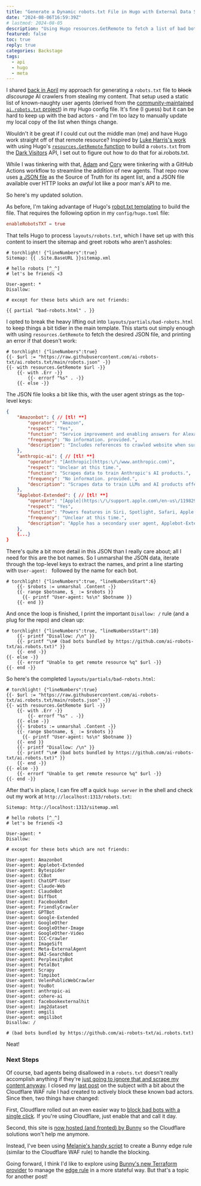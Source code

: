 ```yaml
---
title: "Generate a Dynamic robots.txt File in Hugo with External Data Sources"
date: "2024-08-06T16:59:39Z"
# lastmod: 2024-08-05
description: "Using Hugo resources.GetRemote to fetch a list of bad bots and generate a valid robots.txt at build time."
featured: false
toc: true
reply: true
categories: Backstage
tags:
  - api
  - hugo
  - meta
---
```

I shared [back in April](/blocking-ai-crawlers/) my approach for generating a `robots.txt` file to <s>block</s> *discourage* AI crawlers from stealing my content. That setup used a static list of known-naughty user agents (derived from the [community-maintained `ai.robots.txt` project](https://github.com/ai-robots-txt/ai.robots.txt)) in my Hugo config file. It's fine (I guess) but it can be hard to keep up with the bad actors - and I'm too lazy to manually update my local copy of the list when things change.

Wouldn't it be great if I could cut out the middle man (me) and have Hugo work straight off of that remote resource? Inspired by [Luke Harris's work](https://www.lkhrs.com/blog/2024/darkvisitors-hugo/) with using Hugo's [`resources.GetRemote` function](https://gohugo.io/functions/resources/getremote/) to build a `robots.txt` from the [Dark Visitors](https://darkvisitors.com/) API, I set out to figure out how to do that for ai.robots.txt.

While I was tinkering with that, [Adam](https://adam.omg.lol/) and [Cory](https://coryd.dev/) were tinkering with a GitHub Actions workflow to streamline the addition of new agents. That repo now uses [a JSON file](https://github.com/ai-robots-txt/ai.robots.txt/blob/main/robots.json) as the Source of Truth for its agent list, and a JSON file available over HTTP looks an *awful* lot like a poor man's API to me.

So here's my updated solution.

As before, I'm taking advantage of Hugo's [robot.txt templating](https://gohugo.io/templates/robots/) to build the file. That requires the following option in my `config/hugo.toml` file:

```toml
enableRobotsTXT = true
```

That tells Hugo to process `layouts/robots.txt`, which I have set up with this content to insert the sitemap and greet robots who aren't assholes:

```text
# torchlight! {"lineNumbers":true}
Sitemap: {{ .Site.BaseURL }}sitemap.xml

# hello robots [^_^]
# let's be friends <3

User-agent: *
Disallow:

# except for these bots which are not friends:

{{ partial "bad-robots.html" . }}
```

I opted to break the heavy lifting out into `layouts/partials/bad-robots.html` to keep things a bit tidier in the main template. This starts out simply enough with using `resources.GetRemote` to fetch the desired JSON file, and printing an error if that doesn't work:

```jinja
# torchlight! {"lineNumbers":true}
{{- $url := "https://raw.githubusercontent.com/ai-robots-txt/ai.robots.txt/main/robots.json" -}}
{{- with resources.GetRemote $url -}}
	{{- with .Err -}}
		{{- errorf "%s" . -}}
	{{- else -}}
```

The JSON file looks a bit like this, with the user agent strings as the top-level keys:

```json
{
    "Amazonbot": { // [tl! **]
        "operator": "Amazon",
        "respect": "Yes",
        "function": "Service improvement and enabling answers for Alexa users.",
        "frequency": "No information. provided.",
        "description": "Includes references to crawled website when surfacing answers via Alexa; does not clearly outline other uses."
    },
    "anthropic-ai": { // [tl! **]
        "operator": "[Anthropic](https:\/\/www.anthropic.com)",
        "respect": "Unclear at this time.",
        "function": "Scrapes data to train Anthropic's AI products.",
        "frequency": "No information. provided.",
        "description": "Scrapes data to train LLMs and AI products offered by Anthropic."
    },
    "Applebot-Extended": { // [tl! **]
        "operator": "[Apple](https:\/\/support.apple.com\/en-us\/119829#datausage)",
        "respect": "Yes",
        "function": "Powers features in Siri, Spotlight, Safari, Apple Intelligence, and others.",
        "frequency": "Unclear at this time.",
        "description": "Apple has a secondary user agent, Applebot-Extended ... [that is] used to train Apple's foundation models powering generative AI features across Apple products, including Apple Intelligence, Services, and Developer Tools."
    },
    {...}
}
```

There's quite a bit more detail in this JSON than I really care about; all I need for this are the bot names. So I unmarshal the JSON data, iterate through the top-level keys to extract the names, and print a line starting with `User-agent: ` followed by the name for each bot.

```jinja
# torchlight! {"lineNumbers":true, "lineNumbersStart":6}
    {{- $robots := unmarshal .Content -}}
    {{- range $botname, $_ := $robots }}
      {{- printf "User-agent: %s\n" $botname }}
    {{- end }}
```

And once the loop is finished, I print the important `Disallow: /` rule (and a plug for the repo) and clean up:

```jinja
# torchlight! {"lineNumbers":true, "lineNumbersStart":10}
    {{- printf "Disallow: /\n" }}
    {{- printf "\n# (bad bots bundled by https://github.com/ai-robots-txt/ai.robots.txt)" }}
	{{- end -}}
{{- else -}}
	{{- errorf "Unable to get remote resource %q" $url -}}
{{- end -}}
```

So here's the completed `layouts/partials/bad-robots.html`:

```jinja
# torchlight! {"lineNumbers":true}
{{- $url := "https://raw.githubusercontent.com/ai-robots-txt/ai.robots.txt/main/robots.json" -}}
{{- with resources.GetRemote $url -}}
	{{- with .Err -}}
		{{- errorf "%s" . -}}
	{{- else -}}
    {{- $robots := unmarshal .Content -}}
    {{- range $botname, $_ := $robots }}
      {{- printf "User-agent: %s\n" $botname }}
    {{- end }}
    {{- printf "Disallow: /\n" }}
    {{- printf "\n# (bad bots bundled by https://github.com/ai-robots-txt/ai.robots.txt)" }}
	{{- end -}}
{{- else -}}
	{{- errorf "Unable to get remote resource %q" $url -}}
{{- end -}}
```

After that's in place, I can fire off a quick `hugo server` in the shell and check out my work at `http://localhost:1313/robots.txt`:

```text
Sitemap: http://localhost:1313/sitemap.xml

# hello robots [^_^]
# let's be friends <3

User-agent: *
Disallow:

# except for these bots which are not friends:

User-agent: Amazonbot
User-agent: Applebot-Extended
User-agent: Bytespider
User-agent: CCBot
User-agent: ChatGPT-User
User-agent: Claude-Web
User-agent: ClaudeBot
User-agent: Diffbot
User-agent: FacebookBot
User-agent: FriendlyCrawler
User-agent: GPTBot
User-agent: Google-Extended
User-agent: GoogleOther
User-agent: GoogleOther-Image
User-agent: GoogleOther-Video
User-agent: ICC-Crawler
User-agent: ImageSift
User-agent: Meta-ExternalAgent
User-agent: OAI-SearchBot
User-agent: PerplexityBot
User-agent: PetalBot
User-agent: Scrapy
User-agent: Timpibot
User-agent: VelenPublicWebCrawler
User-agent: YouBot
User-agent: anthropic-ai
User-agent: cohere-ai
User-agent: facebookexternalhit
User-agent: img2dataset
User-agent: omgili
User-agent: omgilibot
Disallow: /

# (bad bots bundled by https://github.com/ai-robots-txt/ai.robots.txt)
```

Neat!

### Next Steps

Of course, bad agents being disallowed in a `robots.txt` doesn't really accomplish anything if they're [just going to ignore that and scrape my content anyway](https://rknight.me/blog/perplexity-ai-robotstxt-and-other-questions/). I closed my [last post](/blocking-ai-crawlers/) on the subject with a bit about the Cloudflare WAF rule I had created to actively block these known bad actors. Since then, two things have changed:

First, Cloudflare rolled out an even easier way to [block bad bots with a single click](https://blog.cloudflare.com/declaring-your-aindependence-block-ai-bots-scrapers-and-crawlers-with-a-single-click). If you're using Cloudflare, just enable that and call it day.

Second, this site is [now hosted (and fronted) by Bunny](/further-down-the-bunny-hole/) so the Cloudflare solutions won't help me anymore.

Instead, I've been using [Melanie's handy script](https://paste.melanie.lol/bunny-ai-blocking.js) to create a Bunny edge rule (similar to the Cloudflare WAF rule) to handle the blocking.

Going forward, I think I'd like to explore using [Bunny's new Terraform provider](https://registry.terraform.io/providers/BunnyWay/bunnynet/latest/docs) to manage the [edge rule](https://registry.terraform.io/providers/BunnyWay/bunnynet/latest/docs/resources/pullzone_edgerule) in a more stateful way. But that's a topic for another post!
